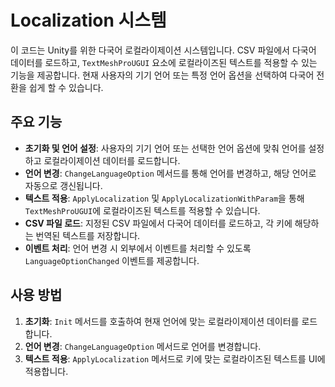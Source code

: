 # Localization 시스템

이 코드는 Unity를 위한 다국어 로컬라이제이션 시스템입니다. CSV 파일에서 다국어 데이터를 로드하고, `TextMeshProUGUI` 요소에 로컬라이즈된 텍스트를 적용할 수 있는 기능을 제공합니다. 현재 사용자의 기기 언어 또는 특정 언어 옵션을 선택하여 다국어 전환을 쉽게 할 수 있습니다.

## 주요 기능
- **초기화 및 언어 설정**: 사용자의 기기 언어 또는 선택한 언어 옵션에 맞춰 언어를 설정하고 로컬라이제이션 데이터를 로드합니다.
- **언어 변경**: `ChangeLanguageOption` 메서드를 통해 언어를 변경하고, 해당 언어로 자동으로 갱신됩니다.
- **텍스트 적용**: `ApplyLocalization` 및 `ApplyLocalizationWithParam`을 통해 `TextMeshProUGUI`에 로컬라이즈된 텍스트를 적용할 수 있습니다.
- **CSV 파일 로드**: 지정된 CSV 파일에서 다국어 데이터를 로드하고, 각 키에 해당하는 번역된 텍스트를 저장합니다.
- **이벤트 처리**: 언어 변경 시 외부에서 이벤트를 처리할 수 있도록 `LanguageOptionChanged` 이벤트를 제공합니다.

## 사용 방법
1. **초기화**: `Init` 메서드를 호출하여 현재 언어에 맞는 로컬라이제이션 데이터를 로드합니다.
2. **언어 변경**: `ChangeLanguageOption` 메서드로 언어를 변경합니다.
3. **텍스트 적용**: `ApplyLocalization` 메서드로 키에 맞는 로컬라이즈된 텍스트를 UI에 적용합니다.